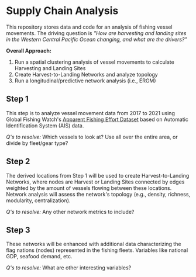# Supply Chain Analysis

This repository stores data and code for an analysis of fishing vessel movements. The driving question is *"How are harvesting and landing sites in the Western Central Pacific Ocean changing, and what are the drivers?"*

**Overall Approach:**
1. Run a spatial clustering analysis of vessel movements to calculate Harvesting and Landing Sites
2. Create Harvest-to-Landing Networks and analyze topology 
3. Run a longitudinal/predictive network analysis (i.e., ERGM)

## Step 1
This step is to analyze vessel movement data from 2017 to 2021 using Global Fishing Watch's [Apparent Fishing Effort Dataset](https://globalfishingwatch.org/dataset-and-code-fishing-effort/) based on Automatic Identification System (AIS) data.

*Q's to resolve:* Which vessels to look at? Use all over the entire area, or divide by fleet/gear type?

## Step 2
The derived locations from Step 1 will be used to create Harvest-to-Landing Networks, where nodes are Harvest or Landing Sites connected by edges weighted by the amount of vessels flowing between these locations. Network analysis will assess the network's topology (e.g., density, richness, modularity, centralization).

*Q's to resolve:* Any other network metrics to include?

## Step 3
These networks will be enhanced with additional data characterizing the flag nations (nodes) represented in the fishing fleets. Variables like national GDP, seafood demand, etc.

*Q's to resolve:* What are other interesting variables?
